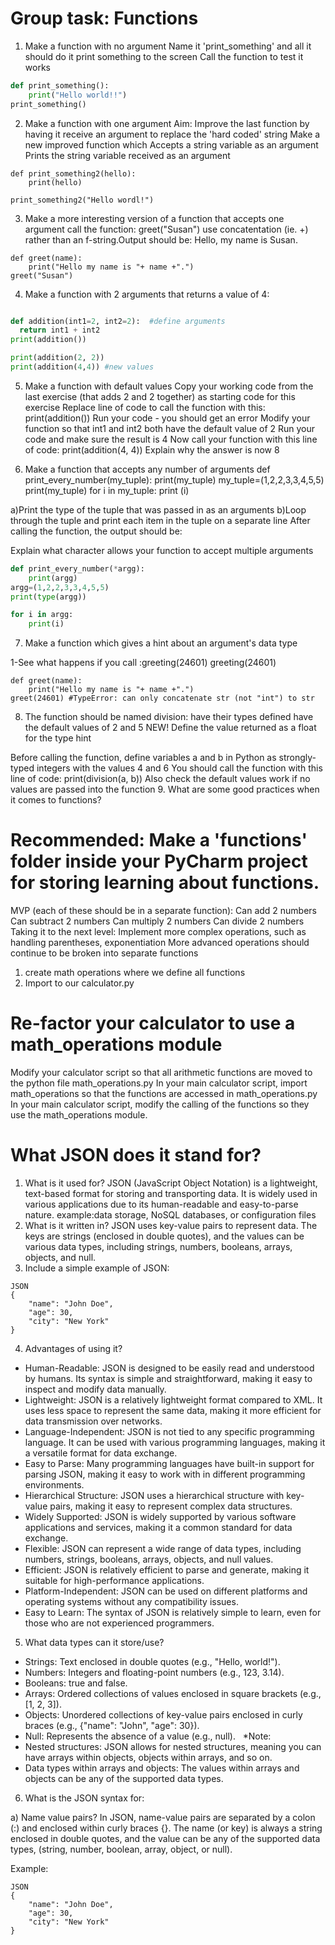 # Group task: Functions
1. Make a function with no argument
Name it 'print_something' and all it should do it print something to the screen
Call the function to test it works
``` python 
def print_something(): 
    print("Hello world!!")
print_something()
```

2. Make a function with one argument
Aim: Improve the last function by having it receive an argument to replace the 'hard coded' string
Make a new improved function which
Accepts a string variable as an argument
Prints the string variable received as an argument
````pyhton
def print_something2(hello):
    print(hello)

print_something2("Hello wordl!")
````
3. Make a more interesting version of a function that accepts one argument
call the function: greet("Susan")
use concatentation (ie. +) rather than an f-string.Output should be: Hello, my name is Susan.

```pyhton
def greet(name):
    print("Hello my name is "+ name +".")
greet("Susan")
```
4. Make a function with 2 arguments that returns a value of 4:
````python

def addition(int1=2, int2=2):  #define arguments
  return int1 + int2
print(addition())

print(addition(2, 2))
print(addition(4,4)) #new values
````

5. Make a function with default values
Copy your working code from the last exercise (that adds 2 and 2 together) as starting code for this exercise
Replace line of code to call the function with this:
print(addition())
Run your code - you should get an error
Modify your function so that int1 and int2 both have the default value of 2
Run your code and make sure the result is 4
Now call your function with this line of code:
print(addition(4, 4))
Explain why the answer is now 8

6. Make a function that accepts any number of arguments
def print_every_number(my_tuple):
    print(my_tuple)
my_tuple=(1,2,2,3,3,4,5,5)
print(my_tuple)
for i in my_tuple:
    print (i)

a)Print the type of the tuple that was passed in as an arguments
b)Loop through the tuple and print each item in the tuple on a separate line
After calling the function, the output should be:

Explain what character allows your function to accept multiple arguments
````python
def print_every_number(*argg):
    print(argg)
argg=(1,2,2,3,3,4,5,5)
print(type(argg))

for i in argg:
    print(i)

````

7. Make a function which gives a hint about an argument's data type

1-See what happens if you call :greeting(24601)
greeting(24601)
````pyhton
def greet(name):
    print("Hello my name is "+ name +".")
greet(24601) #TypeError: can only concatenate str (not "int") to str
````
8. The function should be named division:
have their types defined
have the default values of 2 and 5 
NEW! Define the value returned as a float for the type hint


Before calling the function, define variables a and b in Python as strongly-typed integers with the values 4 and 6
You should call the function with this line of code:
print(division(a, b))
Also check the default values work if no values are passed into the function
9. What are some good practices when it comes to functions?


# Recommended: Make a 'functions' folder inside your PyCharm project for storing learning about functions.
MVP (each of these should be in a separate function):
Can add 2 numbers 
Can subtract 2 numbers 
Can multiply 2 numbers 
Can divide 2 numbers 
Taking it to the next level:
Implement more complex operations, such as handling parentheses, exponentiation 
More advanced operations should continue to be broken into separate functions 
1. create math operations where we define all functions
2. Import to our calculator.py

#  Re-factor your calculator to use a math_operations module
Modify your calculator script so that all arithmetic functions are moved to the python file math_operations.py
In your main calculator script, import math_operations so that the functions are accessed in math_operations.py
In your main calculator script, modify the calling of the functions so they use the math_operations module.

# What JSON does it stand for?
1. What is it used for?
JSON (JavaScript Object Notation) is a lightweight, text-based format for storing and transporting data.
It is widely used in various applications due to its human-readable and easy-to-parse nature.
example:data storage, NoSQL databases, or configuration files
2. What is it written in?
JSON uses key-value pairs to represent data. The keys are strings (enclosed in double quotes),
and the values can be various data types, including strings, numbers, booleans, arrays, objects, and null.
3. Include a simple example of JSON:
````
JSON
{
    "name": "John Doe",
    "age": 30,
    "city": "New York"
}
````
4. Advantages of using it? 

- Human-Readable: JSON is designed to be easily read and understood by humans. Its syntax is simple and straightforward, making it easy to inspect and modify data manually.
- Lightweight: JSON is a relatively lightweight format compared to XML. It uses less space to represent the same data, making it more efficient for data transmission over networks.
- Language-Independent: JSON is not tied to any specific programming language. It can be used with various programming languages, making it a versatile format for data exchange.
- Easy to Parse: Many programming languages have built-in support for parsing JSON, making it easy to work with in different programming environments.
- Hierarchical Structure: JSON uses a hierarchical structure with key-value pairs, making it easy to represent complex data structures.
- Widely Supported: JSON is widely supported by various software applications and services, making it a common standard for data exchange.
- Flexible: JSON can represent a wide range of data types, including numbers, strings, booleans, arrays, objects, and null values.
- Efficient: JSON is relatively efficient to parse and generate, making it suitable for high-performance applications.
- Platform-Independent: JSON can be used on different platforms and operating systems without any compatibility issues.
- Easy to Learn: The syntax of JSON is relatively simple to learn, even for those who are not experienced programmers.

5. What data types can it store/use?
- Strings: Text enclosed in double quotes (e.g., "Hello, world!").
- Numbers: Integers and floating-point numbers (e.g., 123, 3.14).
- Booleans: true and false.
- Arrays: Ordered collections of values enclosed in square brackets (e.g., [1, 2, 3]).
- Objects: Unordered collections of key-value pairs enclosed in curly braces (e.g., {"name": "John", "age": 30}).
- Null: Represents the absence of a value (e.g., null).   
*Note:
- Nested structures: JSON allows for nested structures, meaning you can have arrays within objects, objects within arrays, and so on.
- Data types within arrays and objects: The values within arrays and objects can be any of the supported data types.
6. What is the JSON syntax for:

a) Name value pairs? 
In JSON, name-value pairs are separated by a colon (:) and enclosed within curly braces {}. 
The name (or key) is always a string enclosed in double quotes, and the value can be any of the supported data types,
(string, number, boolean, array, object, or null).

Example:
````
JSON
{
    "name": "John Doe",
    "age": 30,
    "city": "New York"
}
````
 


